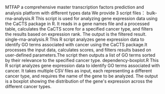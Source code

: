 MTFAP a comprehensive master transcription factors prediction and analysis platform with different types data
We provide 3 script files：
bulk-rna-analysis.R
This script is used for analyzing gene expression data using the CaCTS package in R. It reads in a gene names file and a processed table, calculates the CaCTS score for a specified cancer type, and filters the results based on expression rank. The output is the filtered result.
single-rna-analysis.R
This R script analyzes gene expression data to identify GO terms associated with cancer using the CaCTS package.It processes the input data, calculates scores, and filters results based on user-defined parameters.The script then outputs a list of GO terms sorted by their relevance to the specified cancer type.
dependency-boxplot.R
This R script analyzes gene expression data to identify GO terms associated with cancer. It takes multiple CSV files as input, each representing a different cancer type, and requires the name of the gene to be analyzed. The output is a boxplot showing the distribution of the gene's expression across the different cancer types.



